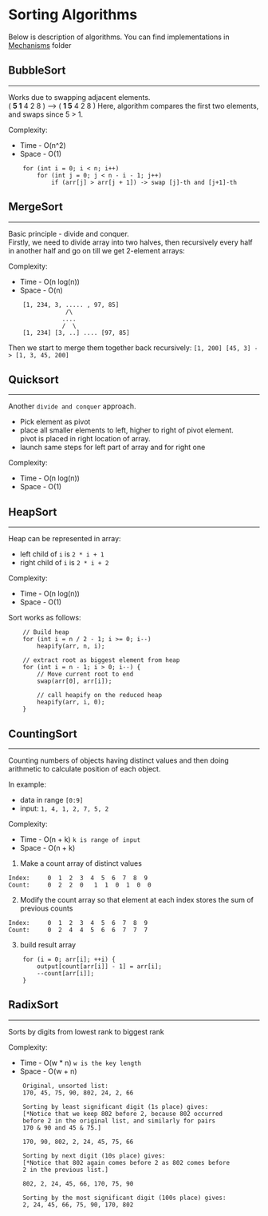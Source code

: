 # Sorting Algorithms
Below is description of algorithms. You can find implementations in [Mechanisms](./Mechanisms) folder


## BubbleSort
---
Works due to swapping adjacent elements.  
( **5 1** 4 2 8 ) –> ( **1 5** 4 2 8 ) Here, algorithm compares the first two elements, and swaps since 5 > 1. 

Complexity:
- Time  - O(n^2)
- Space - O(1) 

```
    for (int i = 0; i < n; i++)
        for (int j = 0; j < n - i - 1; j++)    
            if (arr[j] > arr[j + 1]) -> swap [j]-th and [j+1]-th
```

## MergeSort
---
Basic principle - divide and conquer.  
Firstly, we need to divide array into two halves, then recursively every half in another half and go on till we get 2-element arrays:

Complexity:
- Time  - O(n log(n))
- Space - O(n) 

```
    [1, 234, 3, ..... , 97, 85]
                /\
               ....
               /  \
    [1, 234] [3, ..] .... [97, 85]
```

Then we start to merge them together back recursively:
`[1, 200] [45, 3] -> [1, 3, 45, 200]`

## Quicksort
---
Another `divide and conquer` approach.

- Pick element as pivot
- place all smaller elements to left, higher to right of pivot element.  
  pivot is placed in right location of array.
- launch same steps for left part of array and for right one

Complexity:
- Time  - O(n log(n))
- Space - O(1) 

## HeapSort
---
Heap can be represented in array:
- left child of `i` is `2 * i + 1`
- right child of `i` is `2 * i + 2`

Complexity:
- Time  - O(n log(n))
- Space - O(1) 

Sort works as follows:
```
    // Build heap
    for (int i = n / 2 - 1; i >= 0; i--)
        heapify(arr, n, i);

    // extract root as biggest element from heap
    for (int i = n - 1; i > 0; i--) {
        // Move current root to end
        swap(arr[0], arr[i]);
 
        // call heapify on the reduced heap
        heapify(arr, i, 0);
    }
```

## CountingSort
---
Counting numbers of objects having distinct values and then doing arithmetic to calculate position of each object.

In example:
- data in range `[0:9]`
- input: `1, 4, 1, 2, 7, 5, 2`

Complexity:
- Time  - O(n + k) `k is range of input`
- Space - O(n + k) 

1) Make a count array of distinct values
```
Index:     0  1  2  3  4  5  6  7  8  9
Count:     0  2  2  0   1  1  0  1  0  0
```
2) Modify the count array so that element at each index stores the sum of previous counts
```
Index:     0  1  2  3  4  5  6  7  8  9
Count:     0  2  4  4  5  6  6  7  7  7
```

3) build result array
```
    for (i = 0; arr[i]; ++i) {
        output[count[arr[i]] - 1] = arr[i];
        --count[arr[i]];
    }
```

## RadixSort
---
Sorts by digits from lowest rank to biggest rank

Complexity:
- Time  - O(w * n) `w is the key length`
- Space - O(w + n) 

```
    Original, unsorted list:
    170, 45, 75, 90, 802, 24, 2, 66

    Sorting by least significant digit (1s place) gives: 
    [*Notice that we keep 802 before 2, because 802 occurred 
    before 2 in the original list, and similarly for pairs 
    170 & 90 and 45 & 75.]

    170, 90, 802, 2, 24, 45, 75, 66

    Sorting by next digit (10s place) gives: 
    [*Notice that 802 again comes before 2 as 802 comes before 
    2 in the previous list.]

    802, 2, 24, 45, 66, 170, 75, 90

    Sorting by the most significant digit (100s place) gives:
    2, 24, 45, 66, 75, 90, 170, 802
```

